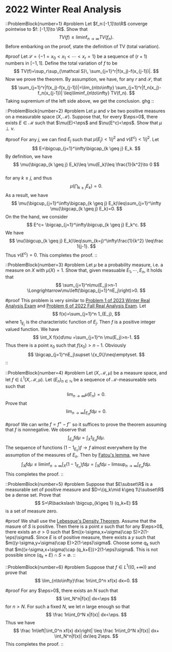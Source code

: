 # 2022 Winter Real Analysis

::ProblemBlock{number=1}
#problem
Let $f_n:[-1,1]\to\R$ converge pointwise to $f: [-1,1]\to \R$. 
Show that 
$$
TV(f)\leq\liminf_{n\to\infty}TV(f_n).
$$
Before embarking on the proof, state the definition of TV (total variation).

#proof
Let $\mathcal S=\{-1 = x_0 < x_1 < \cdots < x_r=1\}$ be a sequence of $(r+1)$ numbers in $[-1,1]$.
        Define the total variation of $f$ to be
$$
TV(f)=\sup_r\sup_{\mathcal S}\, \sum_{j=1}^r|f(x_j)-f(x_{j-1})|.
$$
Now we prove the theorem. By assumption, we have, for any $r$ and $\mathcal S$, that 
$$
        \sum_{j=1}^r|f(x_j)-f(x_{j-1})|=\lim_{n\to\infty} \sum_{j=1}^r|f_n(x_j)-f_n(x_{j-1})|
        \leq\liminf_{n\to\infty} TV(f_n).
$$
Taking supremium of the left side above, we get the conclusion. ghg
::

::ProblemBlock{number=2}
#problem
Let $\mu$ and $\nu$ be two positive measures on a measurable space $(X, \mathcal M)$. Suppose that, for every $\eps>0$, there exists $E\in\mathcal M$ such that $\mu(E)<\eps$ and $\nu(E^c)<\eps$. Show that $\mu\perp\nu$.

#proof
For any $j$, we can find $E_j$ such that $\mu(E_j)<1/j^2$ and $\nu(E^c)<1/j^2$. Let
 $$
 E=\bigcup_{j=1}^\infty\bigcap_{k \geq  j} E_k.
 $$
 By definition, we have 
$$
 \mu(\bigcap_{k \geq   j} E_k)\leq \mu(E_k)\leq \frac{1}{k^2}\to 0
$$     
for any $k\geq j$, and 
thus 
$$
 \mu(\bigcap_{k \geq   j} E_k)=0.
$$
As a result, we have 
$$
\mu(\bigcup_{j=1}^\infty\bigcap_{k \geq   j} E_k)\leq\sum_{j=1}^\infty  \mu(\bigcap_{k \geq  j} E_k)=0.
$$
On the the hand, we consider 
$$
E^c= \bigcap_{j=1}^\infty\bigcup_{k \geq  j} E_k^c.
$$
We have 
$$
\nu(\bigcup_{k \geq   j} E_k)\leq\sum_{k=j}^\infty\frac{1}{k^2} \leq\frac 1{j-1}.
$$
Thus $\nu(E^c)=0$. This completes the proof. 
::

::ProblemBlock{number=3}
#problem
Let $\mu$ be a probability measure, i.e. a measure on $X$ with $\mu(X)=1$. Show 
           that, given measuable $E_1,\cdots, E_n$, it holds that 
$$
\sum_{j=1}^n\mu(E_j)>n-1 \Longrightarrow\mu\left(\bigcap_{j=1}^nE_j\right)>0.
$$

#proof
This problem is very similar to [Problem 1 of 2023 
    Winter Real Analysis Exam](/posts/real-analysis/2023-winter/)
  and   [Problem 6 of 2022 
    Fall  Real Analysis Exam](/posts/real-analysis/2022-fall/). Let 
$$
 f(x)=\sum_{j=1}^n 1_{E_j},
$$
where $1_{E_j}$ is the characteristic function of $E_j$.
Then $f$ is a positive integer valued function. We have 
$$
\int_X f(x)d\mu  =\sum_{j=1}^n \mu(E_j)>n-1.
$$
Thus there is a point $x_0$ such that $f(x_0)>n-1$. Obviously
$$
\bigcap_{j=1}^nE_j\supset \{x_0\}\neq\emptyset.
$$
::

::ProblemBlock{number=4}
#problem
Let $(X,\mathcal M, \mu)$ be a measure space, and let $f\in L^1(X,\mathcal M,\mu)$. 
           Let $(E_n)_{n\in\mathbb N}$ be a sequence
           of $\mathcal M$-measureable sets such that 
$$
           \lim_{n\to\infty}\mu(E_n)=0.
$$
Prove that 
$$
           \lim_{n\to\infty}\int_{E_n} f d\mu=0.
$$
 

#proof
We can write $f=f^+-f^-$ so it suffices to prove the theorem assuming that $f$ is nonnegative. 
 We observe that 
$$
 \int_{E_n} f d\mu=\int_X 1_{E_n} fd\mu.
$$
 The sequence of functions $(1-1_{E_n}) f\to f$ almost everywhere by the assumption of the 
 measures of $E_n$. Then by 
  [Fatou's lemma](https://en.wikipedia.org/wiki/Fatou%27s_lemma), we have
 $$
\int_X fd\mu\leq\liminf_{n\to\infty}\int_X(1-1_{E_n}) fd\mu=\int_X fd\mu-\limsup_{n\to\infty}
 \int_{E_n} fd\mu.
$$
This completes the proof.
::

::ProblemBlock{number=5}
#problem
Suppose that $E\subset\R$ is a measurable set of positive measure and
    $D=\{q_k\mid k\geq 1\}\subset\R$ be a dense set. Prove that 
$$
S=\R\backslash \bigcup_{k\geq 1} (q_k+E)
$$
is a set of measure zero.

#proof
We shall use the 
[Lebesgue's Density Theorem](https://en.wikipedia.org/wiki/Lebesgue%27s_density_theorem). Assume that the masure of $S$ is positive. Then
there is a point $x$ such that for any $\eps>0$, there exists an $\sigma>0$ such that 
$m((x-\sigma,x+\sigma)\cap S)>2(1-\eps)\sigma$. Since $E$ is of positive measure, there 
exists a $y$ such that $m((y-\sigma,y+\sigma)\cap E)>2(1-\eps)\sigma$. Choose some $q_k$ 
such that $m((x-\sigma,x+\sigma)\cap (q_k+E))>2(1-\eps)\sigma$. This is not possible since 
$(q_k+E)\cap S=\emptyset$. 
::

::ProblemBlock{number=6}
#problem
Suppose that $f\in L^1((0,+\infty))$ and prove that 
$$
 \lim_{n\to\infty}\frac 1n\int_0^n xf(x) dx=0.
$$

#proof
For any $\eps>0$, there exists an $N$ such that 
$$
        \int_N^n|f(x)| dx<\eps
$$
for $n>N$.
For such a fixed $N$, we let $n$ large enough so that 
$$
\frac 1n\int_0^N x|f(x)| dx<\eps.
$$
Thus we have 
$$
        \frac 1n\left|\int_0^n xf(x) dx\right|
        \leq \frac 1n\int_0^N x|f(x)| dx+  \int_N^n|f(x)| dx\leq 2\eps.
$$
This completes the proof. 
::
